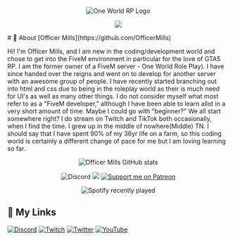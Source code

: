 <p align="center">
  <img src="https://i.imgur.com/Rw6xhMA.png" alt="One World RP Logo">
</p>
<p align="center">
  <a href="https://skillicons.dev">
    <img src="https://skillicons.dev/icons?i=git,github,react,vue,discord,bots,discordjs,dotnet" />
  </a>
</p>
# 💬 About [Officer Mills](https://github.com/OfficerMills)

Hi! I'm Officer Mills, and I am new in the coding/development world and chose to get into the FiveM environment in particular for the love of GTA5 RP. I am the former owner of a FiveM server - One World Role Play). I have since handed over the reigns and went on to develop for another server with an awesome group of people. I  have recently started branching out into html and css due to being in the roleplay world as their is much need for UI's as well as many other things. I do not consider myself what most refer to as a "FiveM developer," although I have been able to learn allot in a very short amount of time. Maybe I could go with "beginner?" We all start somewhere right? I do stream on Twitch and TikTok both occasionally, when I find the time. I grew up in the middle of nowhere(Middle) TN. I should say that I have spent 90% of my 36yr life on a farm, so this coding world is certainly a different change of pace for me but I am loving learning so far.

<div align="center">
  
![Officer Mills GitHub stats](https://github-readme-stats.vercel.app/api/?username=officermills&theme=cobalt&show_icons=true)
</div>
<div align="center">

![Discord](https://img.shields.io/discord/1063028749169332284?logo=discord&label=Discord&style=plastic&link=https%3A%2F%2Fdiscord.gg%2Frc3FXthyzD)
![](https://komarev.com/ghpvc/?username=officermills&color=green&style=plastic&label=PROFILE+VIEWS)
[![Support me on Patreon](https://img.shields.io/endpoint.svg?url=https%3A%2F%2Fshieldsio-patreon.vercel.app%2Fapi%3Fusername%3DFiveODevelopment%26type%3Dpatrons&style=flat)](https://patreon.com/FiveODevelopment)
</div>
<div align="center">

![Spotify recently played](https://spotify-recently-played-readme.vercel.app/api?user=31qwrsrzg5lwvjzva6cy72cqsqce&width=600)
</div>

## 🔗 My Links
[![Discord](https://img.shields.io/badge/Discord-7289DA?style=for-the-badge&logo=discord&logoColor=white)](https://discord.gg/rc3FXthyzD)
[![Twitch](https://img.shields.io/badge/Twitch-9146FF?style=for-the-badge&logo=twitch&logoColor=white)](https://twitch.tv/officermills)
[![Twitter](https://img.shields.io/badge/tiktok-1DA1F2?style=for-the-badge&logo=tiktok&logoColor=white)](https://tiktok.com/@officer_mills)
[![YouTube](https://img.shields.io/badge/YouTube-FF0000?style=for-the-badge&logo=youtube&logoColor=white)](https://youtube.com/@officer_mills)
